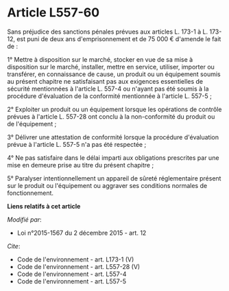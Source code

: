 # Article L557-60

Sans préjudice des sanctions pénales prévues aux articles L. 173-1 à L. 173-12, est puni de deux ans d'emprisonnement et de
75 000 € d'amende le fait de : 

1° Mettre à disposition sur le marché, stocker en vue de sa mise à disposition sur le marché, installer, mettre en service,
utiliser, importer ou transférer, en connaissance de cause, un produit ou un équipement soumis au présent chapitre ne
satisfaisant pas aux exigences essentielles de sécurité mentionnées à l'article L. 557-4 ou n'ayant pas été soumis à la
procédure d'évaluation de la conformité mentionnée à l'article L. 557-5 ; 

2° Exploiter un produit ou un équipement lorsque les opérations de contrôle prévues à l'article L. 557-28 ont conclu à la
non-conformité du produit ou de l'équipement ; 

3° Délivrer une attestation de conformité lorsque la procédure d'évaluation prévue à l'article L. 557-5 n'a pas été
respectée ; 

4° Ne pas satisfaire dans le délai imparti aux obligations prescrites par une mise en demeure prise au titre du présent
chapitre ; 

5° Paralyser intentionnellement un appareil de sûreté réglementaire présent sur le produit ou l'équipement ou aggraver ses
conditions normales de fonctionnement.

**Liens relatifs à cet article**

_Modifié par_:

  - Loi n°2015-1567 du 2 décembre 2015 - art. 12

_Cite_:

  - Code de l'environnement - art. L173-1 (V)
  - Code de l'environnement - art. L557-28 (V)
  - Code de l'environnement - art. L557-4
  - Code de l'environnement - art. L557-5

